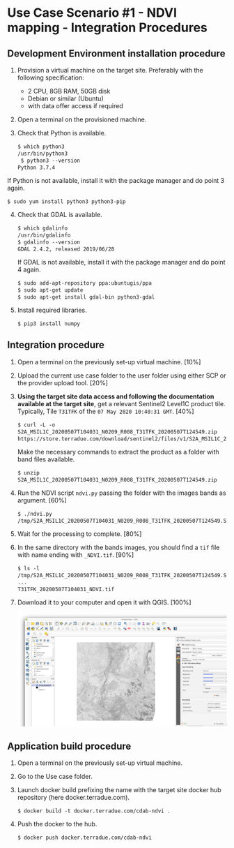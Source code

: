 # Use Case Scenario #1 - NDVI mapping - Integration Procedures

## Development Environment installation procedure

1. Provision a virtual machine on the target site. Preferably with the following specification:
   - 2 CPU, 8GB RAM, 50GB disk
   - Debian or similar (Ubuntu)
   - with data offer access if required
  
2. Open a terminal on the provisioned machine.

3. Check that Python is available.

   ```console
   $ which python3
   /usr/bin/python3
    $ python3 --version
   Python 3.7.4
   ```

  If Python is not available, install it with the package manager and do point 3 again.

  ```console
  $ sudo yum install python3 python3-pip
  ```

4. Check that GDAL is available.

   ```console
   $ which gdalinfo
   /usr/bin/gdalinfo
   $ gdalinfo --version
   GDAL 2.4.2, released 2019/06/28
   ```

   If GDAL is not available, install it with the package manager and do point 4 again.

   ```console
   $ sudo add-apt-repository ppa:ubuntugis/ppa
   $ sudo apt-get update
   $ sudo apt-get install gdal-bin python3-gdal
   ```

5. Install required libraries.

   ```console
   $ pip3 install numpy
   ```

## Integration procedure 

1. Open a terminal on the previously set-up virtual machine. [10%]

2. Upload the current use case folder to the user folder using either SCP or the provider upload tool. [20%]

3. **Using the target site data access and following the documentation available at the target site**, get a relevant Sentinel2 Level1C product tile. Typically, Tile `T31TFK` of the `07 May 2020 10:40:31 GMT`. [40%]

   ```console
   $ curl -L -o S2A_MSIL1C_20200507T104031_N0209_R008_T31TFK_20200507T124549.zip https://store.terradue.com/download/sentinel2/files/v1/S2A_MSIL1C_20200507T104031_N0209_R008_T31TFK_20200507T124549
   ```

    Make the necessary commands to extract the product as a folder with band files available.

   ```console
   $ unzip S2A_MSIL1C_20200507T104031_N0209_R008_T31TFK_20200507T124549.zip
   ```

4. Run the NDVI script `ndvi.py` passing the folder with the images bands as argument. [60%]

   ```console
   $ ./ndvi.py /tmp/S2A_MSIL1C_20200507T104031_N0209_R008_T31TFK_20200507T124549.SAFE/GRANULE/L1C_T31TFK_A025459_20200507T104558/IMG_DATA/
   ```

5. Wait for the processing to complete. [80%]

6. In the same directory with the bands images, you should find a `tif` file with name ending with `_NDVI.tif`. [90%]

   ```console
   $ ls -l /tmp/S2A_MSIL1C_20200507T104031_N0209_R008_T31TFK_20200507T124549.SAFE/GRANULE/L1C_T31TFK_A025459_20200507T104558/IMG_DATA/
   ...
   T31TFK_20200507T104031_NDVI.tif
   ```

8. Download it to your computer and open it with QGIS. [100%]

   ![NDVI in QIS](T31TFK_20200507T104031_NDVI.png "NDVI in QGIS")

## Application build procedure 

1. Open a terminal on the previously set-up virtual machine.

2. Go to the Use case folder.

3. Launch docker build prefixing the name with the target site docker hub repository (here docker.terradue.com).

   ```console
   $ docker build -t docker.terradue.com/cdab-ndvi .
   ```

4. Push the docker to the hub.

   ```console
   $ docker push docker.terradue.com/cdab-ndvi
   ```
